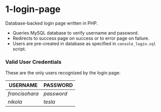 # 1-login-page
Database-backed login page written in PHP.
 - Queries MySQL database to verify username and password.
 - Redirects to success page on success or to error page on failure.
 - Users are pre-created in database as specified in `console_login.sql` script.

### Valid User Credentials
These are the only users recognized by the login page:

| **USERNAME**   | **PASSWORD** |
|----------------|--------------|
| *francisohara* | *password*   |
| *nikola*       | *tesla*      |
